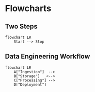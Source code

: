 Flowcharts
==========

Two Steps
--------

```mermaid
flowchart LR
    Start --> Stop
```

Data Engineering Workflow
----------

```mermaid
flowchart LR
    A["Ingestion"]  -->  
    B["Storage"]   <--> 
    C["Processing"] -->
    D["Deployment"]
```